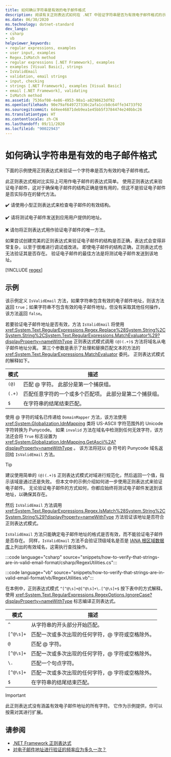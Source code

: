 ```yaml
---
title: 如何确认字符串是有效的电子邮件格式
description: 阅读有关正则表达式如何在 .NET 中验证字符串是否为有效电子邮件格式的示例。
ms.date: 06/30/2020
ms.technology: dotnet-standard
dev_langs:
- csharp
- vb
helpviewer_keywords:
- regular expressions, examples
- user input, examples
- Regex.IsMatch method
- regular expressions [.NET Framework], examples
- examples [Visual Basic], strings
- IsValidEmail
- validation, email strings
- input, checking
- strings [.NET Framework], examples [Visual Basic]
- email [.NET Framework], validating
- IsMatch method
ms.assetid: 7536af08-4e86-4953-98a1-a8298623df92
ms.openlocfilehash: 90e79af649727330c2afa1ccb8c64ffe34733f92
ms.sourcegitcommit: 6d4ee46871deb9ea1e45bb5f3784474e240bbc26
ms.translationtype: HT
ms.contentlocale: zh-CN
ms.lasthandoff: 09/11/2020
ms.locfileid: "90022943"
---
```

# <a name="how-to-verify-that-strings-are-in-valid-email-format"></a>如何确认字符串是有效的电子邮件格式

下面的示例使用正则表达式来验证一个字符串是否为有效的电子邮件格式。

此正则表达式相对比实际上可用作电子邮件的表达式简单。 使用正则表达式来验证电子邮件，这对于确保电子邮件的结构正确是很有用的，但这不是验证电子邮件是否实际存在的替代方法。

✔️ 请使用小型正则表达式来检查电子邮件的有效结构。

✔️ 请将测试电子邮件发送到应用用户提供的地址。

❌ 请勿将正则表达式用作验证电子邮件的唯一方法。

如果尝试创建完美的正则表达式来验证电子邮件的结构是否正确，表达式会变得非常复杂，以至于很难进行调试或改进。 即使电子邮件的结构正确，正则表达式也无法验证其是否存在。 验证电子邮件的最佳方法是将测试电子邮件发送到该地址。

[!INCLUDE [regex](../../../includes/regex.md)]

## <a name="example"></a>示例

该示例定义 `IsValidEmail` 方法，如果字符串包含有效的电子邮件地址，则该方法返回 `true`；如果字符串不包含有效的电子邮件地址，但没有采取其他任何操作，该方法返回 `false`。

若要验证电子邮件地址是否有效，方法 `IsValidEmail` 将使用 <xref:System.Text.RegularExpressions.Regex.Replace%28System.String%2CSystem.String%2CSystem.Text.RegularExpressions.MatchEvaluator%29?displayProperty=nameWithType> 正则表达式模式调用 `(@)(.+)$` 方法将域名从电子邮件地址分离。 第三个参数是表示了处理和替换匹配文本的方法的 <xref:System.Text.RegularExpressions.MatchEvaluator> 委托。 正则表达式模式的解释如下。

| 模式 | 描述                                                                         |
|---------|-------------------------------------------------------------------------------------|
| `(@)`   | 匹配 @ 字符。 此部分是第一个捕获组。                           |
| `(.+)`  | 匹配任意字符的一个或多个匹配项。 此部分是第二个捕获组。 |
| `$`     | 在字符串的结尾结束匹配。                                             |

使用 @ 字符的域名已传递给 `DomainMapper` 方法，该方法使用 <xref:System.Globalization.IdnMapping> 类将 US-ASCII 字符范围外的 Unicode 字符转换为 Punycode。 如果 `invalid` 方法在域名中检测到任何无效字符，该方法还会将 `True` 标志设置为 <xref:System.Globalization.IdnMapping.GetAscii%2A?displayProperty=nameWithType> 。 该方法将冠以 @ 符号的 Punycode 域名返回给 `IsValidEmail` 方法。

> [!TIP]
> 建议使用简单的 `(@)(.+)$` 正则表达式模式对域进行规范化，然后返回一个值，指示该域是通过还是失败。 但本文中的示例介绍如何进一步使用正则表达式来验证电子邮件。 无论验证电子邮件的方式如何，你都应始终将测试电子邮件发送到该地址，以确保其存在。

然后 `IsValidEmail` 方法调用 <xref:System.Text.RegularExpressions.Regex.IsMatch%28System.String%2CSystem.String%29?displayProperty=nameWithType> 方法验证该地址是否符合正则表达式模式。

`IsValidEmail` 方法只能确定电子邮件地址的格式是否有效，而不能验证电子邮件是否存在。 同样，`IsValidEmail` 方法不会验证顶级域名是否是 [IANA 根区域数据库](https://www.iana.org/domains/root/db)上列出的有效域名，这需执行查找操作。

:::code language="csharp" source="snippets/how-to-verify-that-strings-are-in-valid-email-format/csharp/RegexUtilities.cs":::

:::code language="vb" source="snippets/how-to-verify-that-strings-are-in-valid-email-format/vb/RegexUtilities.vb":::

在本例中，正则表达式模式 `^[^@\s]+@[^@\s]+\.[^@\s]+$` 按下表中的方式解释。 使用 <xref:System.Text.RegularExpressions.RegexOptions.IgnoreCase?displayProperty=nameWithType> 标志编译正则表达式。

| 模式   | 描述                                                                              |
|-----------|------------------------------------------------------------------------------------------|
| `^`       | 从字符串的开头部分开始匹配。                                              |
| `[^@\s]+` | 匹配一次或多次出现的任何字符，@ 字符或空格除外。 |
| `@`       | 匹配 @ 字符。                                                                   |
| `[^@\s]+` | 匹配一次或多次出现的任何字符，@ 字符或空格除外。 |
| `\.`      | 匹配一个句点字符。                                                         |
| `[^@\s]+` | 匹配一次或多次出现的任何字符，@ 字符或空格除外。 |
| `$`       | 在字符串的结尾结束匹配。                                                  |

> [!IMPORTANT]
> 此正则表达式没有涵盖有效电子邮件地址的所有字符。 它作为示例提供，你可以按需对其进行扩展。

## <a name="see-also"></a>请参阅

- [.NET Framework 正则表达式](regular-expressions.md)
- [对电子邮件地址进行验证的频率应为多久一次？](https://softwareengineering.stackexchange.com/questions/78353/how-far-should-one-take-e-mail-address-validation#78363)
